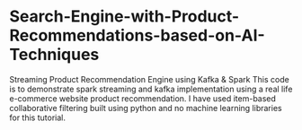 # Search-Engine-with-Product-Recommendations-based-on-AI-Techniques
Streaming Product Recommendation Engine using Kafka &amp; Spark   This code is to demonstrate spark streaming and kafka implementation using a real life e-commerce website product recommendation. I have used item-based collaborative filtering built using python and no machine learning libraries for this tutorial.   
